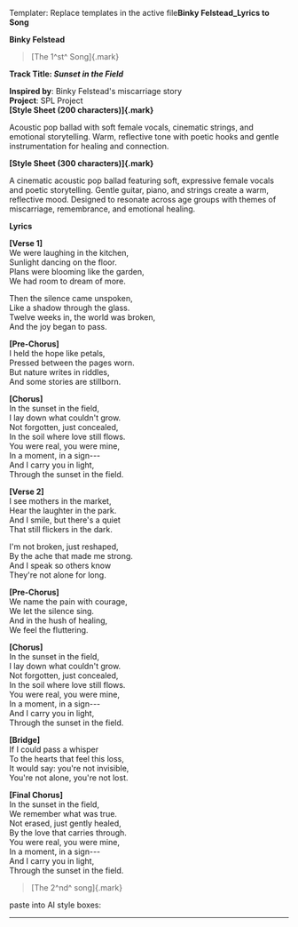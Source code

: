 Templater: Replace templates in the active file**Binky Felstead_Lyrics to Song**

**Binky Felstead**

> [The 1^st^ Song]{.mark}

**Track Title: *Sunset in the Field***

**Inspired by**: Binky Felstead's miscarriage story\
**Project**: SPL Project\
**[Style Sheet (200 characters)]{.mark}**

Acoustic pop ballad with soft female vocals, cinematic strings, and
emotional storytelling. Warm, reflective tone with poetic hooks and
gentle instrumentation for healing and connection.

**[Style Sheet (300 characters)]{.mark}**

A cinematic acoustic pop ballad featuring soft, expressive female vocals
and poetic storytelling. Gentle guitar, piano, and strings create a
warm, reflective mood. Designed to resonate across age groups with
themes of miscarriage, remembrance, and emotional healing.

**Lyrics**

**\[Verse 1\]**\
We were laughing in the kitchen,\
Sunlight dancing on the floor.\
Plans were blooming like the garden,\
We had room to dream of more.

Then the silence came unspoken,\
Like a shadow through the glass.\
Twelve weeks in, the world was broken,\
And the joy began to pass.

**\[Pre-Chorus\]**\
I held the hope like petals,\
Pressed between the pages worn.\
But nature writes in riddles,\
And some stories are stillborn.

**\[Chorus\]**\
In the sunset in the field,\
I lay down what couldn't grow.\
Not forgotten, just concealed,\
In the soil where love still flows.\
You were real, you were mine,\
In a moment, in a sign---\
And I carry you in light,\
Through the sunset in the field.

**\[Verse 2\]**\
I see mothers in the market,\
Hear the laughter in the park.\
And I smile, but there\'s a quiet\
That still flickers in the dark.

I'm not broken, just reshaped,\
By the ache that made me strong.\
And I speak so others know\
They're not alone for long.

**\[Pre-Chorus\]**\
We name the pain with courage,\
We let the silence sing.\
And in the hush of healing,\
We feel the fluttering.

**\[Chorus\]**\
In the sunset in the field,\
I lay down what couldn't grow.\
Not forgotten, just concealed,\
In the soil where love still flows.\
You were real, you were mine,\
In a moment, in a sign---\
And I carry you in light,\
Through the sunset in the field.

**\[Bridge\]**\
If I could pass a whisper\
To the hearts that feel this loss,\
It would say: you're not invisible,\
You're not alone, you're not lost.

**\[Final Chorus\]**\
In the sunset in the field,\
We remember what was true.\
Not erased, just gently healed,\
By the love that carries through.\
You were real, you were mine,\
In a moment, in a sign---\
And I carry you in light,\
Through the sunset in the field.

> [The 2^nd^ song]{.mark}

paste into AI style boxes:

------------------------------------------------------------------------




